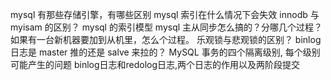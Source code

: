 mysql 有那些存储引擎，有哪些区别
mysql 索引在什么情况下会失效
innodb 与myisam 的区别？
mysql 的索引模型
mysql 主从同步怎么搞的？分哪几个过程？如果有一台新机器要加到从机里，怎么个过程。
乐观锁与悲观锁的区别？
binlog 日志是 master 推的还是 salve 来拉的？
MySQL 事务的四个隔离级别, 每个级别可能产生的问题
binlog日志和redolog日志,两个日志的作用以及两阶段提交